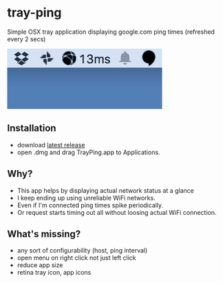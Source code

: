 # tray-ping

Simple OSX tray application displaying google.com ping times (refreshed every 2 secs)

![screenshot](screenshot.png)

## Installation

* download [latest release](https://github.com/csabapalfi/tray-ping/releases/latest)
* open .dmg and drag TrayPing.app to Applications.

## Why?

* This app helps by displaying actual network status at a glance
* I keep ending up using unreliable WiFi networks.
* Even if I'm connected ping times spike periodically.
* Or request starts timing out all without loosing actual WiFi connection.

## What's missing?

* any sort of configurability (host, ping interval)
* open menu on right click not just left click
* reduce app size
* retina tray icon, app icons
